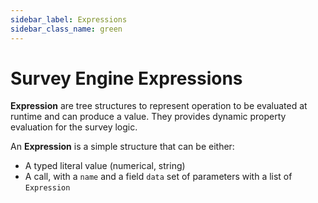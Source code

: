 ```yaml
---
sidebar_label: Expressions
sidebar_class_name: green
---
```

# Survey Engine Expressions

**Expression** are tree structures to represent operation to be evaluated at runtime and can produce a value. They provides dynamic property evaluation for the survey logic.

An **Expression** is a simple structure that can be either:
- A typed literal value (numerical, string)
- A call, with a `name` and a field `data` set of parameters with a list of `Expression`
